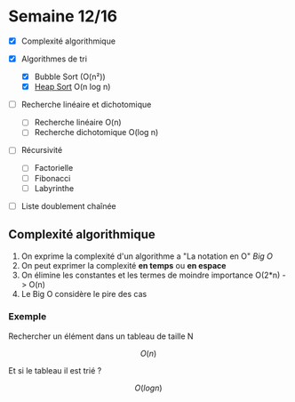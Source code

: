 # Semaine 12/16

- [x] Complexité algorithmique
- [x] Algorithmes de tri
  - [x] Bubble Sort (O(n²))
  - [x] [Heap Sort](https://heig-tin-info.github.io/handbook/course-c/40-algorithms/sorting/heap-sort) O(n log n)

- [ ] Recherche linéaire et dichotomique
  - [ ] Recherche linéaire O(n)
  - [ ] Recherche dichotomique O(log n)
  
- [ ] Récursivité
  - [ ] Factorielle
  - [ ] Fibonacci
  - [ ] Labyrinthe
- [ ] Liste doublement chaînée


## Complexité algorithmique

1. On exprime la complexité d'un algorithme a "La notation en O" *Big O*
2. On peut exprimer la complexité **en temps** ou **en espace**
3. On élimine les constantes et les termes de moindre importance O(2*n) -> O(n)
4. Le Big O considère le pire des cas

### Exemple

Rechercher un élément dans un tableau de taille N

$$O(n)$$

Et si le tableau il est trié ?

$$O(log n)$$